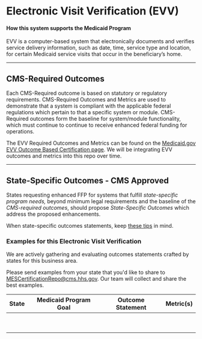 # Electronic Visit Verification (EVV)
#### How this system supports the Medicaid Program 

EVV is a computer-based system that electronically documents and verifies service delivery information, such as date, time, service type and location, for certain Medicaid service visits that occur in the beneficiary’s home.  

---

## CMS-Required Outcomes

Each CMS-Required outcome is based on statutory or regulatory requirements. CMS-Required Outcomes and Metrics are used to demonstrate that a system is compliant with the applicable federal regulations which pertain to that a specific system or module. CMS-Required outcomes form the baseline for system/module functionality, which must continue to continue to receive enhanced federal funding for operations. 

The EVV Required Outcomes and Metrics can be found on the [Medicaid.gov EVV Outcome Based Certification page](https://www.medicaid.gov/medicaid/data-systems/outcomes-based-certification/electronic-visit-verification-certification/index.html). We will be integrating EVV outcomes and metrics into this repo over time.

---

## State-Specific Outcomes - CMS Approved

States requesting enhanced FFP for systems that fulfill *state-specific program needs,* beyond minimum legal requirements and the baseline of the *CMS-required outcomes*, should propose *State-Specific Outcomes* which address the proposed enhancements.

When state-specific outcomes statements, keep [these tips](https://cmsgov.github.io/CMCS-DSG-DSS-Certification/writing-outcome-statements) in mind. 
### Examples for this Electronic Visit Verification

We are actively gathering and evaluating outcomes statements crafted by states for this business area. 

Please send examples from your state that you'd like to share to <MESCertificationRepo@cms.hhs.gov>. Our team will collect and share the best examples. 




| **State**     | Medicaid Program Goal | Outcome Statement | **Metric(s)** | 
| ------------- | --------------------- | ----------------- | ------------- | 
| &nbsp; | &nbsp; | &nbsp;| &nbsp; | &nbsp; |
| &nbsp; | &nbsp; | &nbsp;| &nbsp; | &nbsp; |
